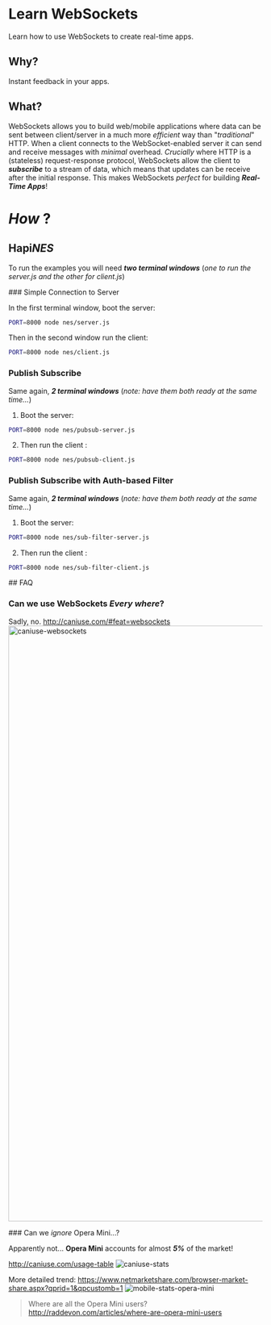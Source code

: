 # Learn WebSockets

Learn how to use WebSockets to create real-time apps.

## Why?

Instant feedback in your apps.

## What?

WebSockets allows you to build web/mobile applications where
data can be sent between client/server in a much more
*efficient* way than "*traditional*" HTTP. When a client
connects to the WebSocket-enabled server it can send and receive
messages with *minimal* overhead. *Crucially* where HTTP
is a (stateless) request-response protocol, WebSockets
allow the client to ***subscribe*** to a stream of data,
which means that updates can be receive after the initial
response. This makes WebSockets *perfect* for building ***Real-Time Apps***!


# *How* ?

## Hapi*NES*

To run the examples you will need ***two terminal windows***
(*one to run the server.js and the other for client.js*)

### Simple Connection to Server

In the first terminal window, boot the server:
```sh
PORT=8000 node nes/server.js
```

Then in the second window run the client:
```sh
PORT=8000 node nes/client.js
```


### Publish Subscribe

Same again, ***2 terminal windows*** (*note: have them both ready at the same time...*)

1. Boot the server:
```sh
PORT=8000 node nes/pubsub-server.js
```

2. Then run the client :
```sh
PORT=8000 node nes/pubsub-client.js
```

### Publish Subscribe with Auth-based Filter

Same again, ***2 terminal windows*** (*note: have them both ready at the same time...*)

1. Boot the server:
```sh
PORT=8000 node nes/sub-filter-server.js
```

2. Then run the client :
```sh
PORT=8000 node nes/sub-filter-client.js
```


## FAQ

### Can we use WebSockets *Every where*?

Sadly, no.
http://caniuse.com/#feat=websockets
<img width="1181" alt="caniuse-websockets" src="https://cloud.githubusercontent.com/assets/194400/11025872/3d21e5c8-8699-11e5-9860-fc1a2c0179fb.png">

### Can we *ignore* Opera Mini...?

Apparently not... **Opera Mini** accounts for almost ***5%*** of
the market!

http://caniuse.com/usage-table
![caniuse-stats](https://cloud.githubusercontent.com/assets/194400/11025955/a1f0fcb8-869a-11e5-8f5e-774d344fc1fd.png)

More detailed trend: https://www.netmarketshare.com/browser-market-share.aspx?qprid=1&qpcustomb=1
![mobile-stats-opera-mini](https://cloud.githubusercontent.com/assets/194400/11025957/a34837f2-869a-11e5-9cea-298c3a470ca8.png)
> Where are all the Opera Mini users? http://raddevon.com/articles/where-are-opera-mini-users
